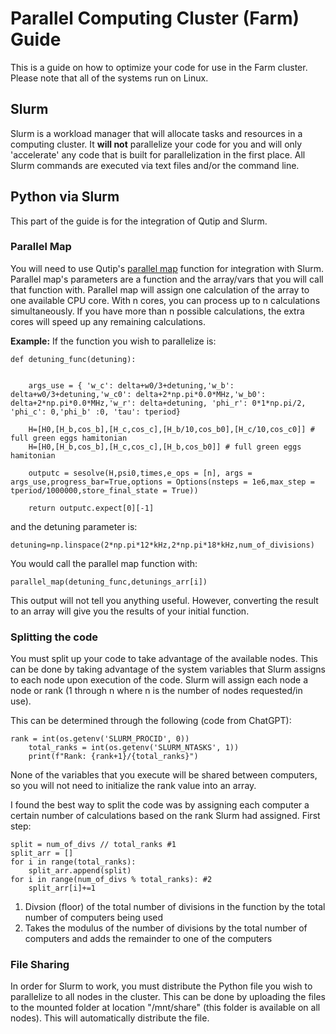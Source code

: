 # Parallel Computing Cluster (Farm) Guide
This is a guide on how to optimize your code for use in the Farm cluster. Please note that all of the systems run on Linux. 

## Slurm
Slurm is a workload manager that will allocate tasks and resources in a computing cluster. It **will not** parallelize your code for you and will only 'accelerate' any code that is built for parallelization in the first place. All Slurm commands are executed via text files and/or the command line. 

## Python via Slurm
This part of the guide is for the integration of Qutip and Slurm. 

### Parallel Map
You will need to use Qutip's [parallel map](https://qutip.org/docs/4.0.2/guide/guide-parfor.html) function for integration with Slurm. Parallel map's parameters are a function and the array/vars that you will call that function with. Parallel map will assign one calculation of the array to one available CPU core. With n cores, you can process up to n calculations simultaneously. If you have more than n possible calculations, the extra cores will speed up any remaining calculations. 

**Example:**
If the function you wish to parallelize is: 
```
def detuning_func(detuning):


    args_use = { 'w_c': delta+w0/3+detuning,'w_b': delta+w0/3+detuning,'w_c0': delta+2*np.pi*0.0*MHz,'w_b0': delta+2*np.pi*0.0*MHz,'w_r': delta+detuning, 'phi_r': 0*1*np.pi/2, 'phi_c': 0,'phi_b' :0, 'tau': tperiod}

    H=[H0,[H_b,cos_b],[H_c,cos_c],[H_b/10,cos_b0],[H_c/10,cos_c0]] # full green eggs hamitonian
    H=[H0,[H_b,cos_b],[H_c,cos_c],[H_b,cos_b0]] # full green eggs hamitonian

    outputc = sesolve(H,psi0,times,e_ops = [n], args = args_use,progress_bar=True,options = Options(nsteps = 1e6,max_step = tperiod/1000000,store_final_state = True))

    return outputc.expect[0][-1]
```
and the detuning parameter is: 

```
detuning=np.linspace(2*np.pi*12*kHz,2*np.pi*18*kHz,num_of_divisions)  
```

You would call the parallel map function with:

```
parallel_map(detuning_func,detunings_arr[i])
```

This output will not tell you anything useful. However, converting the result to an array will give you the results of your initial function. 

### Splitting the code
You must split up your code to take advantage of the available nodes. This can be done by taking advantage of the system variables that Slurm assigns to each node upon execution of the code. Slurm will assign each node a node or rank (1 through n where n is the number of nodes requested/in use). 

This can be determined through the following (code from ChatGPT):
```
rank = int(os.getenv('SLURM_PROCID', 0))
    total_ranks = int(os.getenv('SLURM_NTASKS', 1))
    print(f"Rank: {rank+1}/{total_ranks}")
```
None of the variables that you execute will be shared between computers, so you will not need to initialize the rank value into an array. 

I found the best way to split the code was by assigning each computer a certain number of calculations based on the rank Slurm had assigned. 
First step:

```
split = num_of_divs // total_ranks #1
split_arr = [] 
for i in range(total_ranks):
    split_arr.append(split)
for i in range(num_of_divs % total_ranks): #2
    split_arr[i]+=1

```
1) Divsion (floor) of the total number of divisions in the function by the total number of computers being used
2) Takes the modulus of the number of divisions by the total number of computers and adds the remainder to one of the computers

### File Sharing
In order for Slurm to work, you must distribute the Python file you wish to parallelize to all nodes in the cluster. This can be done by uploading the files to the mounted folder at location "/mnt/share" (this folder is available on all nodes). This will automatically distribute the file. 


